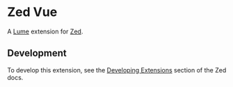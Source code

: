 # Zed Vue

A [Lume](https://github.com/lume-lang/lume) extension for [Zed](https://zed.dev).

## Development

To develop this extension, see the [Developing Extensions](https://zed.dev/docs/extensions/developing-extensions) section of the Zed docs.
